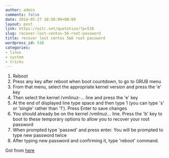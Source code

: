 ```yaml
---
author: admin
comments: false
date: 2014-05-27 10:50:09+00:00
layout: post
link: https://witr.net/quotation/?p=510
slug: recover-lost-centos-56-root-password
title: recover lost centos 5&6 root password
wordpress_id: 510
categories:
- linux
- system
- tricks
---
```



1. Reboot
2. Press any key after reboot when boot countdown, to go to GRUB menu
3. From that menu, select the appropriate kernel version and press the 'e' key
4. Then select the kernel /vmlinuz-... line and press the 'e' key 
5. At the end of displayed line type space and then type 1 (you can type 's' or 'single' rather than '1'). Press Enter to save changes
6. You should already be on the kernel /vmlinuz... line. Press the 'b' key to boot to these temporary options to allow you to recover your root password
7. When prompted type 'passwd' and press enter. You will be prompted to type new password twice
8. After typing new password and confirming it, type 'reboot' command.

Got from [here](http://community.spiceworks.com/how_to/show/4022-reset-root-password-on-centos-5-6)

